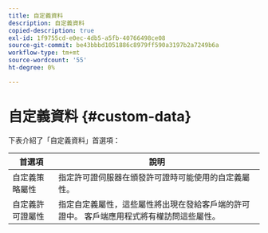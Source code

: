 ```yaml
---
title: 自定義資料
description: 自定義資料
copied-description: true
exl-id: 1f9755cd-e0ec-4db5-a5fb-40766498ce08
source-git-commit: be43bbbd1051886c8979ff590a3197b2a7249b6a
workflow-type: tm+mt
source-wordcount: '55'
ht-degree: 0%

---
```


# 自定義資料 {#custom-data}

下表介紹了「自定義資料」首選項：

| 首選項 | 說明 |
|---|---|
| 自定義策略屬性 | 指定許可證伺服器在頒發許可證時可能使用的自定義屬性。 |
| 自定義許可證屬性 | 指定自定義屬性，這些屬性將出現在發給客戶端的許可證中。 客戶端應用程式將有權訪問這些屬性。 |
